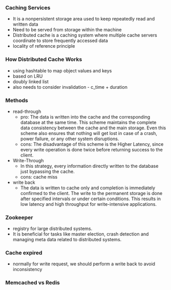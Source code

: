 ### Caching Services
- It is a nonpersistent storage area used to keep repeatedly read and written data
- Need to be served from storage within the machine
- Distributed cache is a caching system where multiple cache servers coordinate to store frequently accessed data
- locality of reference principle

### How Distributed Cache Works 
- using hashtable to map object values and keys
- based on LRU
- doubly linked list
- also needs to consider invalidation - c_time + duration

### Methods
- read-through
  - pro: The data is written into the cache and the corresponding database at the same time. This scheme maintains the complete data consistency between the cache and the main storage. Even this scheme also ensures that nothing will get lost in case of a crash, power failure, or any other system disruptions.
  - cons: The disadvantage of this scheme is the Higher Latency, since every write operation is done twice before returning success to the client.
- Write-Through
  - In this strategy, every information directly written to the database just bypassing the cache.
  - cons: cache miss
- write back
  - The data is written to cache only and completion is immediately confirmed to the client. The write to the permanent storage is done after specified intervals or under certain conditions. This results in low latency and high throughput for write-intensive applications.

### Zookeeper
- registry for large distributed systems. 
- It is beneficial for tasks like master election, crash detection and managing meta data related to distributed systems.

### Cache expired
- normally for write request, we should perform a write back to avoid inconsistency

### Memcached vs Redis

